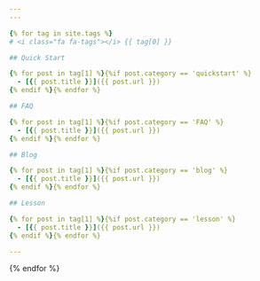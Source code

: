 ```yaml
---
---

{% for tag in site.tags %}
# <i class="fa fa-tags"></i> {{ tag[0] }}

## Quick Start

{% for post in tag[1] %}{%if post.category == 'quickstart' %}
  - [{{ post.title }}]({{ post.url }})
{% endif %}{% endfor %}

## FAQ

{% for post in tag[1] %}{%if post.category == 'FAQ' %}
  - [{{ post.title }}]({{ post.url }})
{% endif %}{% endfor %}

## Blog

{% for post in tag[1] %}{%if post.category == 'blog' %}
  - [{{ post.title }}]({{ post.url }})
{% endif %}{% endfor %}

## Lesson

{% for post in tag[1] %}{%if post.category == 'lesson' %}
  - [{{ post.title }}]({{ post.url }})
{% endif %}{% endfor %}

---
```


{% endfor %}
